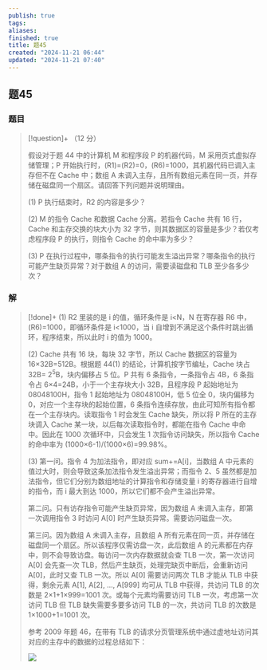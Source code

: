 ```yaml
---
publish: true
tags: 
aliases: 
finished: true
title: 题45
created: "2024-11-21 06:44"
updated: "2024-11-21 07:40"
---
```

## 题45
### 题目
> [!question]+
> （12 分）
> 
> 假设对于题 44 中的计算机 M 和程序段 P 的机器代码，M 采用页式虚拟存储管理；P 开始执行时，(R1)=(R2)=0，(R6)=1000，其机器代码已调入主存但不在 Cache 中；数组 A 未调入主存，且所有数组元素在同一页，并存储在磁盘同一个扇区。请回答下列问题并说明理由。
> 
> (1) P 执行结束时，R2 的内容是多少？
> 
> (2) M 的指令 Cache 和数据 Cache 分离。若指令 Cache 共有 16 行，Cache 和主存交换的块大小为 32 字节，则其数据区的容量是多少？若仅考虑程序段 P 的执行，则指令 Cache 的命中率为多少？
> 
> (3) P 在执行过程中，哪条指令的执行可能发生溢出异常？哪条指令的执行可能产生缺页异常？对于数组 A 的访问，需要读磁盘和 TLB 至少各多少次？
### 解
> [!done]+
> (1) R2 里装的是 i 的值，循环条件是 i<N，N 在寄存器 R6 中，(R6)=1000，即循环条件是 i<1000，当 i 自增到不满足这个条件时跳出循环，程序结束，所以此时 i 的值为 1000。
> 
> (2) Cache 共有 16 块，每块 32 字节，所以 Cache 数据区的容量为 16×32B=512B。根据题 44(1) 的结论，计算机按字节编址，Cache 块占 32B= $2^5$B，块内偏移占 5 位。P 共有 6 条指令，一条指令占 4B，6 条指令占 6×4=24B，小于一个主存块大小 32B，且程序段 P 起始地址为 08048100H，指令 1 起始地址为 08048100H，低 5 位全 0，块内偏移为 0，对应一个主存块的起始位置，6 条指令连续存放，由此可知所有指令都在一个主存块内。读取指令 1 时会发生 Cache 缺失，所以将 P 所在的主存块调入 Cache 某一块，以后每次读取指令时，都能在指令 Cache 中命中。因此在 1000 次循环中，只会发生 1 次指令访问缺失，所以指令 Cache 的命中率为 (1000×6-1)/(1000×6)=99.98%。
> 
> (3) 第一问。指令 4 为加法指令，即对应 sum+=A[i]，当数组 A 中元素的值过大时，则会导致这条加法指令发生溢出异常；而指令 2、5 虽然都是加法指令，但它们分别为数组地址的计算指令和存储变量 i 的寄存器进行自增的指令，而 i 最大到达 1000，所以它们都不会产生溢出异常。
> 
> 第二问。只有访存指令可能产生缺页异常，因为数组 A 未调入主存，即第一次调用指令 3 时访问 A[0] 时产生缺页异常。需要访问磁盘一次。
> 
> 第三问。因为数组 A 未调入主存，且数组 A 所有元素在同一页，并存储在磁盘同一个扇区。所以该程序仅需访盘一次，此后数组 A 的元素都在内存中，则不会导致访盘。每访问一次内存数据就会查 TLB 一次，第一次访问 A[0] 会先查一次 TLB，然后产生缺页，处理完缺页中断后，会重新访问 A[0]，此时又查 TLB 一次。所以 A[0] 需要访问两次 TLB 才能从 TLB 中获得，剩余元素 A[1], A[2], ..., A[999] 均可从 TLB 中获得，共访问 TLB 的次数是 2×1+1×999=1001 次。或每个元素均需要访问 TLB 一次，考虑第一次访问 TLB 但 TLB 缺失需要多要多访问 TLB 的一次，共访问 TLB 的次数是 1×1000+1=1001 次。
> 
> 参考 2009 年题 46，在带有 TLB 的请求分页管理系统中通过虚地址访问其对应的主存中的数据的过程总结如下：
> 
> ![](https://pic2.zhimg.com/v2-5095262a83ad286cc7b92d0e704a1155_r.jpg)